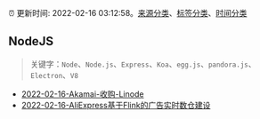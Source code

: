 :alarm_clock: 更新时间: 2022-02-16 03:12:58。[来源分类](../README.md)、[标签分类](../TAGS.md)、[时间分类](../TIMELINE.md)

## NodeJS


> 关键字：`Node`、`Node.js`、`Express`、`Koa`、`egg.js`、`pandora.js`、`Electron`、`V8`



- [2022-02-16-Akamai-收购-Linode](https://www.v2ex.com/t/834155) 
- [2022-02-16-AliExpress基于Flink的广告实时数仓建设](https://toutiao.io/k/filrcil) 